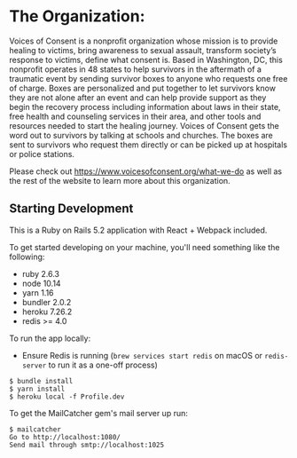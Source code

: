 # The Organization:

Voices of Consent is a nonprofit organization whose mission is to provide healing to victims, bring awareness to sexual assault, transform society’s response to victims, define what consent is. Based in Washington, DC, this nonprofit operates in 48 states to help survivors in the aftermath of a traumatic event by sending survivor boxes to anyone who requests one free of charge. Boxes are personalized and put together to let survivors know they are not alone after an event and can help provide support as they begin the recovery process including information about laws in their state, free health and counseling services in their area, and other tools and resources needed to start the healing journey. Voices of Consent gets the word out to survivors by talking at schools and churches. The boxes are sent to survivors who request them directly or can be picked up at hospitals or police stations.

Please check out https://www.voicesofconsent.org/what-we-do as well as the rest of the website to learn more about this organization.



## Starting Development

This is a Ruby on Rails 5.2 application with React + Webpack included.

To get started developing on your machine, you'll need something like the following:

* ruby 2.6.3
* node 10.14
* yarn 1.16
* bundler 2.0.2
* heroku 7.26.2
* redis >= 4.0

To run the app locally:

- Ensure Redis is running (`brew services start redis` on macOS or `redis-server` to run it as a one-off process)

```
$ bundle install
$ yarn install
$ heroku local -f Profile.dev
```

To get the MailCatcher gem's mail server up run:
```
$ mailcatcher
Go to http://localhost:1080/
Send mail through smtp://localhost:1025
```
